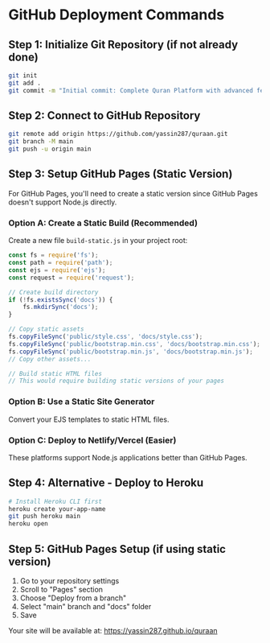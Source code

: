 # GitHub Deployment Commands

## Step 1: Initialize Git Repository (if not already done)
```bash
git init
git add .
git commit -m "Initial commit: Complete Quran Platform with advanced features"
```

## Step 2: Connect to GitHub Repository
```bash
git remote add origin https://github.com/yassin287/quraan.git
git branch -M main
git push -u origin main
```

## Step 3: Setup GitHub Pages (Static Version)
For GitHub Pages, you'll need to create a static version since GitHub Pages doesn't support Node.js directly.

### Option A: Create a Static Build (Recommended)
Create a new file `build-static.js` in your project root:

```javascript
const fs = require('fs');
const path = require('path');
const ejs = require('ejs');
const request = require('request');

// Create build directory
if (!fs.existsSync('docs')) {
    fs.mkdirSync('docs');
}

// Copy static assets
fs.copyFileSync('public/style.css', 'docs/style.css');
fs.copyFileSync('public/bootstrap.min.css', 'docs/bootstrap.min.css');
fs.copyFileSync('public/bootstrap.min.js', 'docs/bootstrap.min.js');
// Copy other assets...

// Build static HTML files
// This would require building static versions of your pages
```

### Option B: Use a Static Site Generator
Convert your EJS templates to static HTML files.

### Option C: Deploy to Netlify/Vercel (Easier)
These platforms support Node.js applications better than GitHub Pages.

## Step 4: Alternative - Deploy to Heroku
```bash
# Install Heroku CLI first
heroku create your-app-name
git push heroku main
heroku open
```

## Step 5: GitHub Pages Setup (if using static version)
1. Go to your repository settings
2. Scroll to "Pages" section
3. Choose "Deploy from a branch"
4. Select "main" branch and "docs" folder
5. Save

Your site will be available at: https://yassin287.github.io/quraan
```
